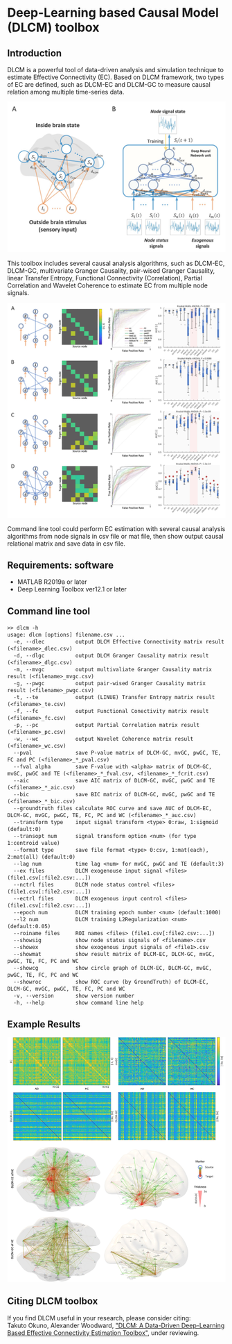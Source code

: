 # Deep-Learning based Causal Model (DLCM) toolbox

## Introduction
DLCM is a powerful tool of data-driven analysis and simulation technique to estimate Effective Connectivity (EC).
Based on DLCM framework, two types of EC are defined, such as DLCM-EC and DLCM-GC to measure causal relation among multiple time-series data.
<div align="center">
<img src="data/figure1.jpg">
</div>

This toolbox includes several causal analysis algorithms, such as DLCM-EC, DLCM-GC, multivariate Granger Causality, pair-wised Granger Causality,
linear Transfer Entropy, Functional Connectivity (Correlation), Partial Correlation and Wavelet Coherence to estimate EC from multiple node signals.
<div align="center">
<img src="data/figure3b.jpg">
</div>

Command line tool could perform EC estimation with several causal analysis algorithms from node signals in csv file or mat file,
then show output causal relational matrix and save data in csv file.

## Requirements: software
* MATLAB R2019a or later
* Deep Learning Toolbox ver12.1 or later

## Command line tool
~~~
>> dlcm -h
usage: dlcm [options] filename.csv ...
  -e, --dlec          output DLCM Effective Connectivity matrix result (<filename>_dlec.csv)
  -d, --dlgc          output DLCM Granger Causality matrix result (<filename>_dlgc.csv)
  -m, --mvgc          output multivaliate Granger Causality matrix result (<filename>_mvgc.csv)
  -g, --pwgc          output pair-wised Granger Causality matrix result (<filename>_pwgc.csv)
  -t, --te            output (LINUE) Transfer Entropy matrix result (<filename>_te.csv)
  -f, --fc            output Functional Conectivity matrix result (<filename>_fc.csv)
  -p, --pc            output Partial Correlation matrix result (<filename>_pc.csv)
  -w, --wc            output Wavelet Coherence matrix result (<filename>_wc.csv)
  --pval              save P-value matrix of DLCM-GC, mvGC, pwGC, TE, FC and PC (<filename>_*_pval.csv)
  --fval alpha        save F-value with <alpha> matrix of DLCM-GC, mvGC, pwGC and TE (<filename>_*_fval.csv, <filename>_*_fcrit.csv)
  --aic               save AIC matrix of DLCM-GC, mvGC, pwGC and TE (<filename>_*_aic.csv)
  --bic               save BIC matrix of DLCM-GC, mvGC, pwGC and TE (<filename>_*_bic.csv)
  --groundtruth files calculate ROC curve and save AUC of DLCM-EC, DLCM-GC, mvGC, pwGC, TE, FC, PC and WC (<filename>_*_auc.csv)
  --transform type    input signal transform <type> 0:raw, 1:sigmoid (default:0)
  --transopt num      signal transform option <num> (for type 1:centroid value)
  --format type       save file format <type> 0:csv, 1:mat(each), 2:mat(all) (default:0)
  --lag num           time lag <num> for mvGC, pwGC and TE (default:3)
  --ex files          DLCM exogenouse input signal <files> (file1.csv[:file2.csv:...])
  --nctrl files       DLCM node status control <files> (file1.csv[:file2.csv:...])
  --ectrl files       DLCM exogenous input control <files> (file1.csv[:file2.csv:...])
  --epoch num         DLCM training epoch number <num> (default:1000)
  --l2 num            DLCM training L2Regularization <num> (default:0.05)
  --roiname files     ROI names <files> (file1.csv[:file2.csv:...])
  --showsig           show node status signals of <filename>.csv
  --showex            show exogenous input signals of <file1>.csv
  --showmat           show result matrix of DLCM-EC, DLCM-GC, mvGC, pwGC, TE, FC, PC and WC
  --showcg            show circle graph of DLCM-EC, DLCM-GC, mvGC, pwGC, TE, FC, PC and WC
  --showroc           show ROC curve (by GroundTruth) of DLCM-EC, DLCM-GC, mvGC, pwGC, TE, FC, PC and WC
  -v, --version       show version number
  -h, --help          show command line help
~~~

## Example Results
<div align="center">
<img src="data/figure9b.jpg">
</div>

## Citing DLCM toolbox
If you find DLCM useful in your research, please consider citing:  
Takuto Okuno, Alexander Woodward,
["DLCM: A Data-Driven Deep-Learning Based Effective Connectivity Estimation Toolbox"](https://yahoo.com/), under reviewing.

